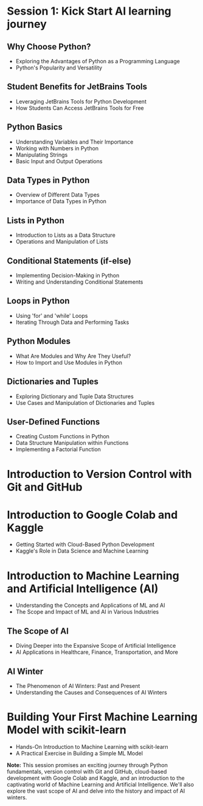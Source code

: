 # Session 1: Kick Start AI learning journey

## Why Choose Python?
- Exploring the Advantages of Python as a Programming Language
- Python's Popularity and Versatility

## Student Benefits for JetBrains Tools
- Leveraging JetBrains Tools for Python Development
- How Students Can Access JetBrains Tools for Free

## Python Basics
- Understanding Variables and Their Importance
- Working with Numbers in Python
- Manipulating Strings
- Basic Input and Output Operations

## Data Types in Python
- Overview of Different Data Types
- Importance of Data Types in Python

## Lists in Python
- Introduction to Lists as a Data Structure
- Operations and Manipulation of Lists

## Conditional Statements (if-else)
- Implementing Decision-Making in Python
- Writing and Understanding Conditional Statements

## Loops in Python
- Using 'for' and 'while' Loops
- Iterating Through Data and Performing Tasks

## Python Modules
- What Are Modules and Why Are They Useful?
- How to Import and Use Modules in Python

## Dictionaries and Tuples
- Exploring Dictionary and Tuple Data Structures
- Use Cases and Manipulation of Dictionaries and Tuples

## User-Defined Functions
- Creating Custom Functions in Python
- Data Structure Manipulation within Functions
- Implementing a Factorial Function

# Introduction to Version Control with Git and GitHub

# Introduction to Google Colab and Kaggle
- Getting Started with Cloud-Based Python Development
- Kaggle's Role in Data Science and Machine Learning

# Introduction to Machine Learning and Artificial Intelligence (AI)
- Understanding the Concepts and Applications of ML and AI
- The Scope and Impact of ML and AI in Various Industries

## The Scope of AI
- Diving Deeper into the Expansive Scope of Artificial Intelligence
- AI Applications in Healthcare, Finance, Transportation, and More

## AI Winter
- The Phenomenon of AI Winters: Past and Present
- Understanding the Causes and Consequences of AI Winters

# Building Your First Machine Learning Model with scikit-learn
- Hands-On Introduction to Machine Learning with scikit-learn
- A Practical Exercise in Building a Simple ML Model

**Note:** This session promises an exciting journey through Python fundamentals, version control with Git and GitHub, cloud-based development with Google Colab and Kaggle, and an introduction to the captivating world of Machine Learning and Artificial Intelligence. We'll also explore the vast scope of AI and delve into the history and impact of AI winters.
